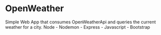 # OpenWeather
Simple Web App that consumes OpenWeatherApi and queries the current weather for a city.
Node - Nodemon - Express - Javascript - Bootstrap
